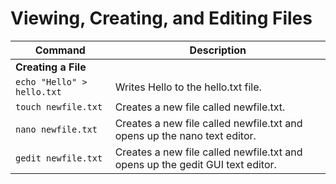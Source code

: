 # Viewing, Creating, and Editing Files

| **Command**   | **Description**   |
| --------------|-------------------|
| **Creating a File** |
| `echo "Hello" > hello.txt` | Writes Hello to the hello.txt file. |
| `touch newfile.txt` |  Creates a new file called newfile.txt. |
| `nano newfile.txt` | Creates a new file called newfile.txt and opens up the nano text editor. |
| `gedit newfile.txt` | Creates a new file called newfile.txt and opens up the gedit GUI text editor. |
